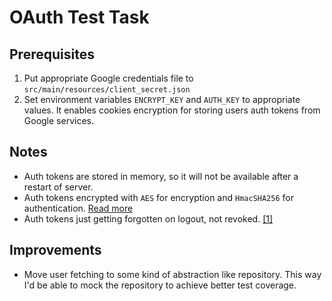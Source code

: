 # OAuth Test Task

## Prerequisites

1. Put appropriate Google credentials file to 
   `src/main/resources/client_secret.json`
2. Set environment variables `ENCRYPT_KEY` and `AUTH_KEY` to
   appropriate values. It enables cookies encryption for storing
   users auth tokens from Google services.
   
## Notes

* Auth tokens are stored in memory, so it will not be available
    after a restart of server.
* Auth tokens encrypted with `AES` for encryption and 
  `HmacSHA256` for authentication. 
  [Read more](https://ktor.io/docs/transformers.html#SessionTransportTransformerEncrypt)
* Auth tokens just getting forgotten on logout, not revoked. 
  [[1]](https://community.ory.sh/t/should-i-revoke-the-access-token-on-logout-from-client/2120)

## Improvements

* Move user fetching to some kind of abstraction like repository. 
  This way I'd be able to mock the repository to achieve better
  test coverage.
